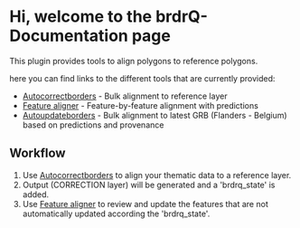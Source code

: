# Hi, welcome to the brdrQ-Documentation page

This plugin provides tools to align polygons to reference polygons.

here you can find links to the different tools that are currently provided:

* [Autocorrectborders](autocorrectborders.md) - Bulk alignment to reference layer
* [Feature aligner](featurealigner.md) - Feature-by-feature alignment with predictions
* [Autoupdateborders](autoupdateborders.md) - Bulk alignment to latest GRB (Flanders - Belgium) based on predictions and provenance

## Workflow
1. Use [Autocorrectborders](autocorrectborders.md) to align your thematic data to a reference layer. 
2. Output (CORRECTION layer) will be generated and a 'brdrq_state' is added.
3. Use [Feature aligner](featurealigner.md) to review and update the features that are not automatically updated according the 'brdrq_state'.



